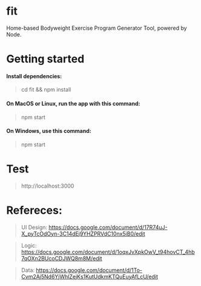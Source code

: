 # fit
Home-based Bodyweight Exercise Program Generator Tool, powered by Node.

# Getting started 

#### Install dependencies:
> cd fit && npm install

#### On MacOS or Linux, run the app with this command:
> npm start
  
#### On Windows, use this command:
> npm start


# Test

> http://localhost:3000


# Refereces:

> UI Design: https://docs.google.com/document/d/17R74uJ-X_pyTcOdOyn-3C14dEj9YHZPRVdC10nx5iB0/edit

> Logic: https://docs.google.com/document/d/1oqxJvXpkOwV_t94hovCT_4hb7qOXn2BUcoCDJWQ8m8M/edit

> Data: https://docs.google.com/document/d/1To-Cvm2Aj5Nd6YjWhlZejKs1KutUdkmKTQuEuyAfLcU/edit
